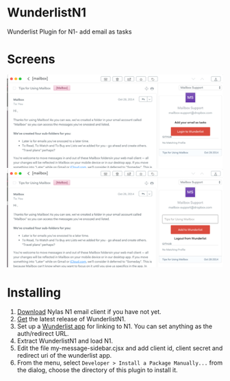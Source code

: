 # WunderlistN1
Wunderlist Plugin for N1- add email as tasks

# Screens

![](assets/screen1.png)
![](assets/screen2.png)


# Installing

1. [Download](https://nylas.com/n1) Nylas N1 email client if you have not yet.
2. [Get](https://github.com/sornon1/WunderlistN1/releases) the latest release of WunderlistN1.
3. Set up a [Wunderlist app](https://developer.wunderlist.com/apps) for linking to N1. You can set anything as the auth/redirect URL. 
3. Extract WunderlistN1 and load N1.
4. Edit the file my-message-sidebar.cjsx and add client id, client secret and redirect uri of the wunderlist app.
5. From the menu, select `Developer > Install a Package Manually...` from the dialog, choose the directory of this plugin to install it.
